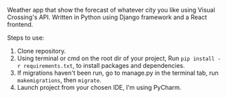 Weather app that show the forecast of whatever city you like using Visual Crossing's API. 
Written in Python using Django framework and a React frontend.

Steps to use:

1. Clone repository.
2. Using terminal or cmd on the root dir of your project, Run `pip install -r requirements.txt`, to install packages and dependencies.
3. If migrations haven't been run, go to manage.py in the terminal tab, run `makemigrations`, then `migrate`.
4. Launch project from your chosen IDE, I'm using PyCharm.
